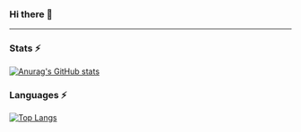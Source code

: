 ### Hi there 👋

<hr> 

### Stats ⚡
[![Anurag's GitHub stats](https://github-readme-stats.vercel.app/api?username=dhomspelago&count_private=true&hide=prs&theme=radical&show_icons=true&layout=compact)](https://github.com/anuraghazra/github-readme-stats)

### Languages ⚡
[![Top Langs](https://github-readme-stats.vercel.app/api/top-langs/?username=dhomspelago&layout=compact&theme=radical)](https://github.com/anuraghazra/github-readme-stats)



<!--
**dhomspelago/dhomspelago** is a ✨ _special_ ✨ repository because its `README.md` (this file) appears on your GitHub profile.

Here are some ideas to get you started:

- 🔭 I’m currently working on ...
- 🌱 I’m currently learning ...
- 👯 I’m looking to collaborate on ...
- 🤔 I’m looking for help with ...
- 💬 Ask me about ...
- 📫 How to reach me: ...
- 😄 Pronouns: ...
- ⚡ Fun fact: ...
-->
